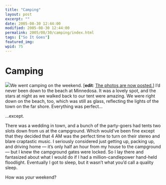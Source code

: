 ```yaml
---
title: "Camping"
layout: post
excerpt: ""
date: 2005-08-30 12:44:00
modified: 2005-08-30 12:44:00
permalink: 2005/08/30/camping/index.html
tags: ["So It Goes"]
featured_img: 
wpid: 75
---
```


# Camping

[![](http://static.flickr.com/29/39830035_e6cac64ca8_m.jpg)](http://www.flickr.com/photos/pj/tags/camping/)We went camping on the weekend. \[**edit**: [The photos are now posted.](http://www.flickr.com/photos/pj/tags/camping/)\] I’d never been down to the beach at Minnedosa. It was a lovely spot, and the stars at night as we walked back to our tent were amazing. We were right down on the beach, too, which was still as glass, reflecting the lights of the town on the far shore. Everything was perfect…

…except.

There was a wedding in town, and a bunch of the party-goers had tents two slots down from us at the campground. Which would’ve been fine except that they decided that 4 AM was the perfect time to turn on their stereo and blare craptastic music. I seriously considered just getting up, packing up, and driving home — it’s only half an hour from my house to the campground — but I knew the campground gates were locked. So I lay there and fantasized about what I would do if I had a million-candlepower hand-held floodlight. Eventually I got to sleep, but it wasn’t what you’d call a quality sleep.

How was *your* weekend?